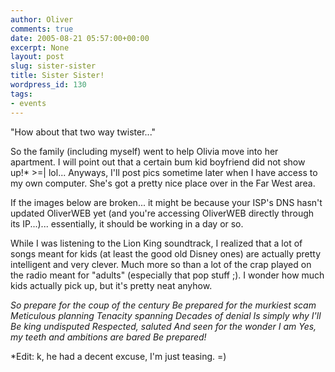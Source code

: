 ```yaml
---
author: Oliver
comments: true
date: 2005-08-21 05:57:00+00:00
excerpt: None
layout: post
slug: sister-sister
title: Sister Sister!
wordpress_id: 130
tags:
- events
---
```


"How about that two way twister..."

So the family (including myself) went to help Olivia move into her apartment.  I will point out that a certain bum kid boyfriend did not show up!* &gt;=| lol... Anyways, I'll post pics sometime later when I have access to my own computer.  She's got a pretty nice place over in the Far West area.

If the images below are broken... it might be because your ISP's DNS hasn't updated OliverWEB yet (and you're accessing OliverWEB directly through its IP...)... essentially, it should be working in a day or so.

While I was listening to the Lion King soundtrack, I realized that a lot of songs meant for kids (at least the good old Disney ones) are actually pretty intelligent and very clever.  Much more so than a lot of the crap played on the radio meant for "adults" (especially that pop stuff ;).  I wonder how much kids actually pick up, but it's pretty neat anyhow.

<i>So prepare for the coup of the century
Be prepared for the murkiest scam
Meticulous planning
Tenacity spanning
Decades of denial
Is simply why I'll
Be king undisputed
Respected, saluted
And seen for the wonder I am
Yes, my teeth and ambitions are bared
Be prepared!</i>

*Edit: k, he had a decent excuse, I'm just teasing. =)